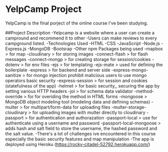# YelpCamp Project
YelpCamp is the final porject of the online course I've been studying.

##Project Description
-Yelpcamp is a website where a user can create a campround and recommend it to other
-Users can make reviews to every campground listed.
-Technologies Used
  -HTML
  -CSS
  -JavaScript
  -Node.js
  -Express.js
  -MongoDB
  -Bootsrap
-Other npm Packages being used
  -mapbox > for map
  -cloudinary > for storing images
  -connect-flash > for flash messages
  -connect-mongp > for creating storage for session/cookies
  -dotenv > for env files
  -ejs > for templating
  -ejs-mate > used for defining the boilerplate
  -express > for backend and server side
  -express-mongo-sanitize > for mongo injection prohibit malicious users to use mongo operators basic security
  -express-session > for session and cookies (statefulness of the app)
  -helmet > for basic security,, securing the app by setting various HTTP headers
  -joi >  for schema data validator
  -method-override > for for overiding the method in HTML forms
  -mongoose > MongoDB object modeling tool (modeling data and defining schemas)
  -multer > for multipart/form-data for uploading files
  -multer-storage-cloudinary > for uploading images with multer directly to cloudinary
  -passport > for authentication and authorazation
  -passport-local > use for authenticate using a username and password
  -passport-local-mongoose > adds hash and salt field to store the username, the hashed password and the salt value.
-There's a lot of challenges ive encountered in this course especially the basic security features and map manipulation
-The app is deployed using Heroku (https://rocky-citadel-52792.herokuapp.com/)
